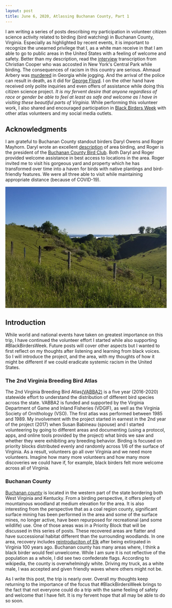 ```yaml
---
layout: post
title: June 6, 2020, Atlassing Buchanan County, Part 1
---
```


I am writing a series of posts describing my participation in volunteer citizen science activity related to birding (bird watching) in Buchanan County, Virginia. Especially as highlighted by recent events, it is important to recognize the unearned privilege that I, as a white man receive in that I am able to go to public areas in the United States with a feeling of welcome and safety. Better than my description, read the [interview](https://www.nytimes.com/2020/05/27/nyregion/amy-cooper-christian-central-park-video.html) transcription from Christian Cooper who was accosted in New York's Central Park while birding. The consequences of racism in this country are serious. Ahmaud Arbery was [murdered](https://www.nytimes.com/article/ahmaud-arbery-shooting-georgia.html) in Georgia while jogging. And the arrival of the police can result in death, as it did for [George Floyd](https://www.nytimes.com/2020/05/31/us/george-floyd-investigation.html). I on the other hand have received only polite inquiries and even offers of assistance while doing this citizen science project. *It is my fervent desire that anyone regardless of race or gender be able to feel at least as safe and welcome as I have in visiting these beautiful parts of Virginia.* While performing this volunteer work, I also shared and encouraged participation in [Black Birders Week](https://www.npr.org/2020/06/03/869052336/-blackbirdersweek-seeks-to-make-the-great-outdoors-open-to-all) with other atlas volunteers and my social media outlets. 

## Acknowledgments

I am grateful to Buchanan County standout birders Daryl Owens and Roger Mayhorn. Daryl wrote an excellent [description](https://birdingvirginia.org/buchanan) of area birding, and Roger is the president of the [Buchanan County Bird Club](https://sites.google.com/site/buchananbirds/). Both Daryl and Roger provided welcome assistance in best access to locations in the area. Roger invited me to visit his gorgeous yard and property which he has transformed over time into a haven for birds with native plantings and bird-friendly features. We were all three able to visit while maintaining appropriate distance (because of COVID-19).

![image](../images/20200601BuchananViewCompressed.jpg)

## Introduction

While world and national events have taken on greatest importance on this trip, I have continued the volunteer effort I started while also supporting #BlackBirdersWeek. Future posts will cover other aspects but I wanted to first reflect on my thoughts after listening and learning from black voices. So I will introduce the project, and the area, with my thoughts of how it might be different if we could eradicate systemic racism in the United States.

### The 2nd Virginia Breeding Bird Atlas 

The 2nd Virginia Breeding Bird Atlas[(VABBA2)](https://ebird.org/atlasva/home) is a five year (2016-2020) statewide effort to understand the distribution of different bird species across the state. VABBA2 is funded and supported by the Virginia Department of Game and Inland Fisheries (VDGIF), as well as the Virginia Society of Ornithology
(VSO). The first atlas was performed between 1985 and 1989. My involvement with the project started in earnest in the 2nd year of the project (2017) when Susan Babineau (spouse) and I started volunteering by going to different areas and documenting (using a protocol, apps, and online tools provided by the project) what birds we saw and whether they were exhibiting any breeding behavior. Birding is focused on priority blocks distributed evenly and randomly across 1/6 of the surface of Virginia. As a result, volunteers go all over Virginia and we need more volunteers. Imagine how many more volunteers and how many more discoveries we could have if, for example, black birders felt more welcome across all of Virginia.

### Buchanan County

[Buchanan county](https://en.wikipedia.org/wiki/Buchanan_County,_Virginia) is located in the western part of the state bordering both West Virginia and Kentucky. From a birding perspective, it offers plenty of mountainous woodland at medium elevation for the area. It is also interesting from the perspective that as a coal region county, significant surface mining has been performed in the area and some of the surface mines, no longer active, have been repurposed for recreational (and some wildlife) use. One of those areas was in a Priority Block that will be discussed in this series of posts. These recovered areas are flatter and have successional habitat different than the surrounding woodlands. In one area, recovery includes [reintroduciton of Elk](https://www.yesmagazine.org/issue/dirt/2019/04/13/land-recovery-elk-wildlife-habitat-appalachia/) after being extirpated in Virginia 100 years ago. Buchanan county has many areas where, I think a black birder would feel unwelcome. While I am sure it is not reflective of the population as a whole, I did see two confederate flags. According to wikipedia, the county is overwhelmingly white. Driving my truck, as a white male, I was accepted and given friendly waves where others might not be. 

As I write this post, the trip is nearly over. Overall my thoughts keep returning to the importance of the focus that #BlackBirdersWeek brings to the fact that not everyone could do a trip with the same feeling of safety and welcome that I have felt. It is my fervent hope that all may be able to do so soon.
